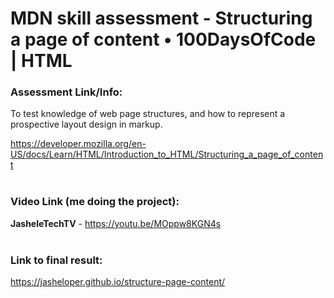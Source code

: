 # MDN skill assessment - Structuring a page of content • 100DaysOfCode | HTML 


### Assessment Link/Info:
To test knowledge of web page structures, and how to represent a prospective layout design in markup.

https://developer.mozilla.org/en-US/docs/Learn/HTML/Introduction_to_HTML/Structuring_a_page_of_content
<br /><br />


### Video Link (me doing the project):

**JasheleTechTV** - https://youtu.be/MOppw8KGN4s
<br /><br />


### Link to final result:

https://jasheloper.github.io/structure-page-content/

